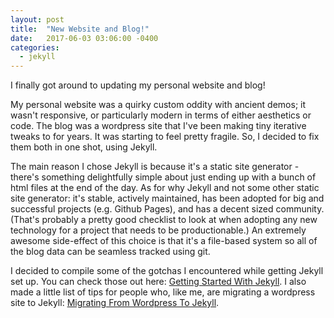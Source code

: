 ```yaml
---
layout: post
title:  "New Website and Blog!"
date:   2017-06-03 03:06:00 -0400
categories:
  - jekyll
---
```


I finally got around to updating my personal website and blog!  

<!--more-->
My personal website was a quirky custom oddity with ancient demos; it wasn't responsive, or particularly modern in terms of either aesthetics or code. The blog was a wordpress site that I've been making tiny iterative tweaks to for years. It was starting to feel pretty fragile. So, I decided to fix them both in one shot, using Jekyll.

The main reason I chose Jekyll is because it's a static site generator - there's something delightfully simple about just ending up with a bunch of html files at the end of the day. As for why Jekyll and not some other static site generator: it's stable, actively maintained, has been adopted for big and successful projects (e.g. Github Pages), and has a decent sized community. (That's probably a pretty good checklist to look at when adopting any new technology for a project that needs to be productionable.) An extremely awesome side-effect of this choice is that it's a file-based system so all of the blog data can be seamless tracked using git.

I decided to compile some of the gotchas I encountered while getting Jekyll set up. You can check those out here: [Getting Started With Jekyll](/blog/getting-started-with-jekyll). I also made a little list of tips for people who, like me, are migrating a wordpress site to Jekyll: [Migrating From Wordpress To Jekyll](/blog/migrating-from-wordpress-to-jekyll).
